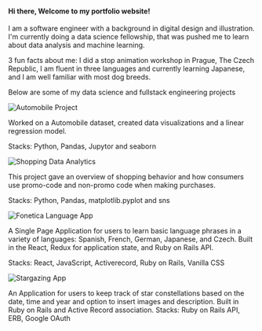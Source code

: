 #### Hi there, Welcome to my portfolio website!
[^2]:
 I am a software engineer with a background in digital design and illustration. I'm currently doing a data science fellowship, that was pushed me to learn about data analysis and machine learning.
[^2]:
3 fun facts about me: I did a stop animation workshop in Prague, The Czech Republic, I am fluent in three languages and currently learning Japanese, and I am well familiar with most dog breeds. 
[^2]:
Below are some of my data science and fullstack engineering projects
[^2]:
![Automobile Project](https://github.com/chica25/Phase-1--automobile-project)
[^1]:
Worked on a Automobile dataset, created data visualizations and a linear regression model. 
[^1]:
Stacks: Python, Pandas, Jupytor and seaborn

![Shopping Data Analytics](https://github.com/chica25/Phase-1--automobile-project](https://github.com/chica25/Shopping-Data-Analytics)https://github.com/chica25/Shopping-Data-Analytics)
[^1]:
This project gave an overview of shopping behavior and how consumers use promo-code and non-promo code when making purchases. 
[^1]:
Stacks: Python, Pandas, matplotlib.pyplot and sns
[^2]:
![Fonetica Language App](https://github.com/chica25/Fonetica_frontend)
[^1]:
A Single Page Application for users to learn basic language phrases in a variety of languages: Spanish, French, German, Japanese, and Czech. Built in the React, Redux for application state, and Ruby on Rails API.
[^1]:
Stacks: React, JavaScript, Activerecord, Ruby on Rails, Vanilla CSS
[^2]:
![Stargazing App](https://github.com/chica25/Stargazing_app)
[^1]:
An Application for users to keep track of star constellations based on the date, time and year and option to insert images and description. Built in Ruby on Rails and Active Record association.
Stacks: Ruby on Rails API, ERB, Google OAuth



